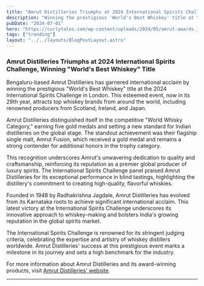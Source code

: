 ```yaml
---
title: "Amrut Distilleries Triumphs at 2024 International Spirits Challenge, Winning "World's Best Whiskey" Title"
description: "Winning the prestigious 'World's Best Whiskey' title at the 2024 International Spirits Challenge in London."
pubDate: "2024-07-01"
hero: "https://curlytales.com/wp-content/uploads/2024/05/amrut-awards.jpg"
tags: ["trending"]
layout: "../../layouts/BlogPostLayout.astro"
---
```


### Amrut Distilleries Triumphs at 2024 International Spirits Challenge, Winning "World's Best Whiskey" Title

Bengaluru-based Amrut Distilleries has garnered international acclaim by winning the prestigious "World's Best Whiskey" title at the 2024 International Spirits Challenge in London. This esteemed event, now in its 29th year, attracts top whiskey brands from around the world, including renowned producers from Scotland, Ireland, and Japan.

Amrut Distilleries distinguished itself in the competitive "World Whisky Category," earning five gold medals and setting a new standard for Indian distilleries on the global stage. The standout achievement was their flagship single malt, Amrut Fusion, which received a gold medal and remains a strong contender for additional honors in the trophy category.

This recognition underscores Amrut's unwavering dedication to quality and craftsmanship, reinforcing its reputation as a premier global producer of luxury spirits. The International Spirits Challenge panel praised Amrut Distilleries for its exceptional performance in blind tastings, highlighting the distillery's commitment to creating high-quality, flavorful whiskies.

Founded in 1948 by Radhakrishna Jagdale, Amrut Distilleries has evolved from its Karnataka roots to achieve significant international acclaim. This latest victory at the International Spirits Challenge underscores its innovative approach to whiskey-making and bolsters India's growing reputation in the global spirits market.

The International Spirits Challenge is renowned for its stringent judging criteria, celebrating the expertise and artistry of whiskey distillers worldwide. Amrut Distilleries' success at this prestigious event marks a milestone in its journey and sets a high benchmark for the industry.

For more information about Amrut Distilleries and its award-winning products, visit [Amrut Distilleries' website](https://www.amrutdistilleries.com).

---